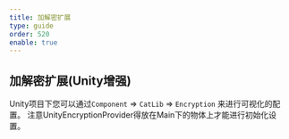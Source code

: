 ```yaml
---
title: 加解密扩展
type: guide
order: 520
enable: true
---
```


## 加解密扩展(Unity增强)

Unity项目下您可以通过`Component` => `CatLib` => `Encryption` 来进行可视化的配置。 注意UnityEncryptionProvider得放在Main下的物体上才能进行初始化设置。
